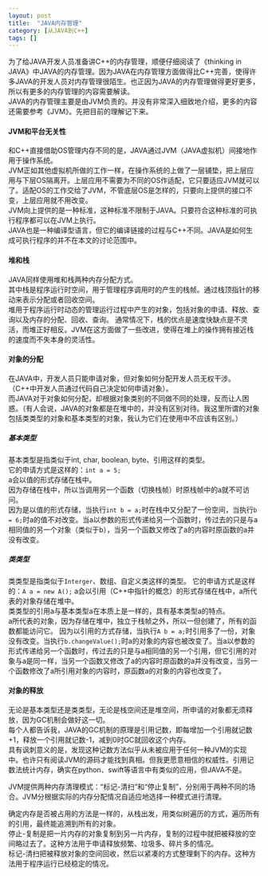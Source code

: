 ```yaml
---
layout: post
title:  "JAVA内存管理"
category: [从JAVA到C++]
tags: []
---
```


为了给JAVA开发人员准备讲C++的内存管理，顺便仔细阅读了《thinking in JAVA》中JAVA的内存管理。因为JAVA在内存管理方面做得比C++完善，使得许多JAVA的开发人员对内存管理很陌生。也正因为JAVA的内存管理做得更好更多，所以有更多的内存管理的内容需要解读。  
JAVA的内存管理主要是由JVM负责的。<thinking in JAVA>并没有非常深入细致地介绍，更多的内容还需要参考《JVM》。先把目前的理解记下来。  

<!-- more -->

#### JVM和平台无关性

和C++直接借助OS管理内存不同的是，JAVA通过JVM（JAVA虚拟机）间接地作用于操作系统。  
JVM正如其他虚拟机所做的工作一样，在操作系统的上做了一层铺垫，把上层应用与下层OS隔离开。上层应用不需要为不同的OS作适配，它只要适应JVM就可以了。适配OS的工作交给了JVM，不管底层OS是怎样的，只要向上提供的接口不变，上层应用就不用改变。  
JVM向上提供的是一种标准，这种标准不限制于JAVA。只要符合这种标准的可执行程序都可以在JVM上执行。  
JAVA也是一种编译型语言，但它的编译链接的过程与C++不同。JAVA是如何生成可执行程序的并不在本文的讨论范围中。  

#### 堆和栈

JAVA同样使用堆和栈两种内存分配方式。   
其中栈是程序运行时空间，用于管理程序调用时的产生的栈帧。通过栈顶指针的移动来表示分配或者回收空间。  
堆用于程序运行时动态的管理运行过程中产生的对象，包括对象的申请、释放、查询以及内存的分配、回收、查询。
通常情况下，栈的优点是速度快缺点是不灵活，而堆正好相反。JVM在这方面做了一些改进，使得在堆上的操作拥有接近栈的速度而不失本身的灵活性。  

#### 对象的分配

在JAVA中，开发人员只能申请对象，但对象如何分配开发人员无权干涉。（C++中开发人员通过代码自己决定如何申请对象）。  
而JAVA对于对象如何分配，却根据对象类别的不同做不同的处理，反而让人困惑。（有人会说，JAVA的对象都是在堆中的，并没有区别对待。我这里所谓的对象包括类类型的对象和基本类型的对象，我认为它们在使用中不应该有区别。）  

##### 基本类型

基本类型是指类似于int, char, boolean, byte、引用这样的类型。  
它的申请方式是这样的：`int a = 5;`  
a会以值的形式存储在栈中。  
因为存储在栈中，所以当调用另一个函数（切换栈帧）时原栈帧中的a就不可访问。  
因为是以值的形式存储，当执行`int b = a;`时在栈中又分配了一份空间，当执行`b = 6;`时a的值不对改变。当a以参数的形式传递给另一个函数时，传过去的只是与a相同值的另一个对象（类似于b），当另一个函数又修改了a的内容时原函数的a并没有改变。  

##### 类类型

类类型是指类似于`Interger`、数组、自定义类这样的类型。
它的申请方式是这样的：`A a = new A();`
a会以引用（C++中指针的概念）的形式存储在栈中，a所代表的对象存储在堆中。  
类类型的引用a与基本类型a在本质上是一样的，具有基本类型a的特点。  
a所代表的对象，因为存储在堆中，独立于栈帧之外，所以一但创建了，所有的函数都能访问它。
因为以引用的方式存储，当执行`A b = a;`时引用多了一份，对象没有改变。当执行`b.changeValue();`时a的对象的内容也被改变了。当a以参数的形式传递给另一个函数时，传过去的只是与a相同值的另一个引用，但它引用的对象与a是同一样，当另一个函数又修改了a的内容时原函数的a并没有改变，当另一个函数修改了a所引用对象的内容时，原函数a的对象的内容也改变了。  

#### 对象的释放

无论是基本类型还是类类型，无论是栈空间还是堆空间，所申请的对象都无须释放，因为GC机制会做好这一切。  
每个人都告诉我，JAVA的GC机制的原理是引用记数，即每增加一个引用就记数+1，释放一个引用就记数-1，减到0时GC就回收这个内存。  
具有讽刺意义的是，<thinking in JAVA>发现这种记数方法似乎从未被应用于任何一种JVM的实现中。也许只有阅读JVM的源码才能找到真相。但我更愿意相信<thinking in JAVA>的权威性。引用记数法统计内存，确实在python、swift等语言中有类似的应用，但JAVA不是。  

JVM提供两种内存清理模式：“标记-清扫”和“停止复制”，分别用于两种不同的场合。JVM分根据实际的内存分配情况自适应地选择一种模式进行清理。  

确定内存是否被占用的方法是一样的，从栈出发，用类似树遍历的方式，遍历所有的引用，最终能追溯到所有的对象。  
停止-复制是把一片内存的对象复制到另一片内存，复制的过程中就把被释放的空间略过去了。这种方法用于申请释放频繁、垃圾多、碎片多的情况。  
标记-清扫把被释放对象的空间回收，然后以紧凑的方式整理剩下的内存。这种方法用于程序运行已经稳定的情况。